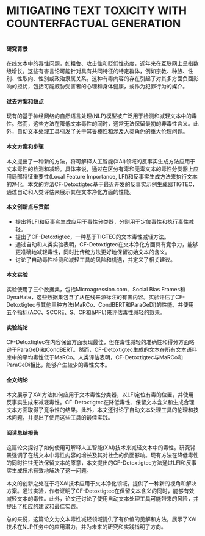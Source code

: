 # MITIGATING TEXT TOXICITY WITH COUNTERFACTUAL GENERATION

<figure><img src="../../.gitbook/assets/image (274).png" alt=""><figcaption></figcaption></figure>

#### 研究背景

在线文本中的毒性问题，如粗鲁、攻击性和贬低性态度，近年来在互联网上呈指数级增长。这些有害言论可能针对具有共同特征的特定群体，例如宗教、种族、性别、性取向、性别或政治隶属关系。这种有毒内容的存在引起了对其多方面负面影响的担忧，包括可能威胁受害者的心理和身体健康，或作为犯罪行为的媒介。

#### 过去方案和缺点

现有的基于神经网络的自然语言处理(NLP)模型被广泛用于检测和减轻文本中的毒性。然而，这些方法在降低文本毒性的同时，通常无法保留最初的非毒性含义。此外，自动文本处理工具引发了关于其鲁棒性和涉及人类角色的重大伦理问题。

#### 本文方案和步骤

本文提出了一种新的方法，将可解释人工智能(XAI)领域的反事实生成方法应用于文本毒性的检测和减轻。具体来说，通过在区分有毒和无毒文本的毒性分类器上应用局部特征重要性(Local Feature Importance, LFI)和反事实生成方法来执行文本的净化。本文的方法CF-Detoxtigtec基于最近开发的反事实示例生成器TIGTEC，通过自动和人类评估来展示其在文本净化方面的性能。

#### 本文创新点与贡献

* 提出将LFI和反事实生成应用于毒性分类器，分别用于定位毒性和执行毒性减轻。
* 提出了CF-Detoxtigtec，一种基于TIGTEC的文本毒性减轻方法。
* 通过自动和人类实验表明，CF-Detoxtigtec在文本净化方面具有竞争力，能够更准确地减轻毒性，同时比传统方法更好地保留初始文本的含义。
* 讨论了自动毒性检测和减轻工具的风险和机遇，并定义了相关建议。

#### 本文实验

实验使用了三个数据集，包括Microagression.com、Social Bias Frames和DynaHate，这些数据集包含了从在线来源标注的有害内容。实验评估了CF-Detoxtigtec与其他三种方法(MaRCo、CondBERT和ParaGeDi)的性能，并使用五个指标(ACC、SCORE、S、CP和∆PPL)来评估毒性减轻的效果。

#### 实验结论

CF-Detoxtigtec在内容保留方面表现最佳，但在毒性减轻的准确性和得分方面略逊于ParaGeDi和CondBERT。然而，CF-Detoxtigtec生成的文本在所有文本语料库中的平均毒性低于MaRCo。人类评估表明，CF-Detoxtigtec与MaRCo和ParaGeDi相比，能够产生较少的毒性文本。

#### 全文结论

本文展示了XAI方法如何应用于文本毒性分类器，以LFI定位有毒的位置，并使用反事实生成来减轻毒性。CF-Detoxtigtec在降低毒性、保留文本含义和生成合理文本方面取得了竞争性的结果。此外，本文还讨论了自动文本处理工具的伦理和技术问题，并提出了使用这些工具的最佳实践。

#### 阅读总结报告

这篇论文探讨了如何使用可解释人工智能(XAI)技术来减轻文本中的毒性。研究背景强调了在线文本中毒性内容的增长及其对社会的负面影响。现有方法在降低毒性的同时往往无法保留文本的原意，本文提出的CF-Detoxtigtec方法通过LFI和反事实生成技术有效地解决了这一问题。

本文的创新之处在于将XAI技术应用于文本净化领域，提供了一种新的视角和解决方案。通过实验，作者证明了CF-Detoxtigtec在保留文本含义的同时，能够有效减轻文本的毒性。此外，论文还讨论了使用自动文本处理工具可能带来的风险，并提出了相应的建议和最佳实践。

总的来说，这篇论文为文本毒性减轻领域提供了有价值的见解和方法，展示了XAI技术在NLP任务中的应用潜力，并为未来的研究和实践指明了方向。
